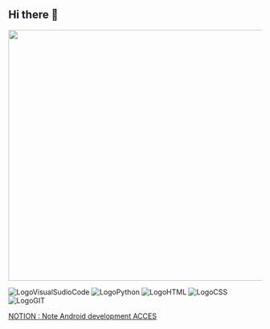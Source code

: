 ## Hi there 👋
<img src="https://i.pinimg.com/originals/52/31/0c/52310cd89ed5d8cb41eead3eb9777f79.gif" alt="" width = 1000 height = 500>

<img src="https://img.shields.io/badge/Visual_Studio_Code-0078D4?style=for-the-badge&logo=visual%20studio%20code&logoColor=white" alt="LogoVisualSudioCode"/> <img src="https://img.shields.io/badge/Python-3776AB?style=for-the-badge&logo=python&logoColor=white" alt="LogoPython"/> <img src="https://img.shields.io/badge/HTML5-E34F26?style=for-the-badge&logo=html5&logoColor=white" alt="LogoHTML"/> <img src="https://img.shields.io/badge/CSS3-1572B6?style=for-the-badge&logo=css3&logoColor=white" alt="LogoCSS"/> <img src="https://img.shields.io/badge/GIT-E44C30?style=for-the-badge&logo=git&logoColor=white" alt="LogoGIT"/>

<a href="https://www.notion.so/Note-Android-development-1ae316591ae980bc9640f6d99c92decd?pvs=4">NOTION : Note Android development ACCES</a>
<!--
**SebastienXia/sebastienxia** is a ✨ _special_ ✨ repository because its `README.md` (this file) appears on your GitHub profile.

Here are some ideas to get you started:

- 🔭 I’m currently working on ...
- 🌱 I’m currently learning ...
- 👯 I’m looking to collaborate on ...
- 🤔 I’m looking for help with ...
- 💬 Ask me about ...
- 📫 How to reach me: ...
- 😄 Pronouns: ...
- ⚡ Fun fact: ...
-->
